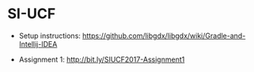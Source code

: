 # SI-UCF

* Setup instructions: https://github.com/libgdx/libgdx/wiki/Gradle-and-Intellij-IDEA

* Assignment 1: http://bit.ly/SIUCF2017-Assignment1
